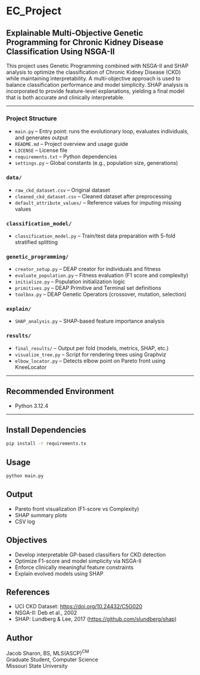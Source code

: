 # EC_Project

## Explainable Multi-Objective Genetic Programming for Chronic Kidney Disease Classification Using NSGA-II

This project uses Genetic Programming combined with NSGA-II and SHAP analysis to optimize the classification of Chronic Kidney Disease (CKD) while maintaining interpretability. A multi-objective approach is used to balance classification performance and model simplicity. SHAP analysis is incorporated to provide feature-level explanations, yielding a final model that is both accurate and clinically interpretable.

---

### Project Structure

- `main.py` – Entry point: runs the evolutionary loop, evaluates individuals, and generates output  
- `README.md` – Project overview and usage guide  
- `LICENSE` – License file  
- `requirements.txt` – Python dependencies  
- `settings.py` – Global constants (e.g., population size, generations)  

### `data/`
- `raw_ckd_dataset.csv` – Original dataset  
- `cleaned_ckd_dataset.csv` – Cleaned dataset after preprocessing  
- `default_attribute_values/` – Reference values for imputing missing values  

### `classification_model/`
- `classification_model.py` – Train/test data preparation with 5-fold stratified splitting  

### `genetic_programming/`
- `creator_setup.py` – DEAP creator for individuals and fitness  
- `evaluate_population.py` – Fitness evaluation (F1 score and complexity)  
- `initialize.py` – Population initialization logic  
- `primitives.py` – DEAP Primitive and Terminal set definitions  
- `toolbox.py` – DEAP Genetic Operators (crossover, mutation, selection)  

### `explain/`
- `SHAP_analysis.py` – SHAP-based feature importance analysis  

### `results/`
- `final_results/` – Output per fold (models, metrics, SHAP, etc.)  
- `visualize_tree.py` – Script for rendering trees using Graphviz  
- `elbow_locator.py` – Detects elbow point on Pareto front using KneeLocator  

---

## Recommended Environment

- Python 3.12.4

---

## Install Dependencies

```bash
pip install -r requirements.tx
```

## Usage
```bash
python main.py
```

## Output
- Pareto front visualization (F1-score vs Complexity)
- SHAP summary plots
- CSV log

## Objectives 
- Develop interpretable GP-based classifiers for CKD detection
- Optimize F1-score and model simplicity via NSGA-II
- Enforce clinically meaningful feature constraints
- Explain evolved models using SHAP

## References
- UCI CKD Dataset: https://doi.org/10.24432/C5G020
- NSGA-II: Deb et al., 2002
- SHAP: Lundberg & Lee, 2017 (https://github.com/slundberg/shap)

## Author
Jacob Sharon, BS, MLS(ASCP)<sup>CM</sup>  
Graduate Student, Computer Science  
Missouri State University
